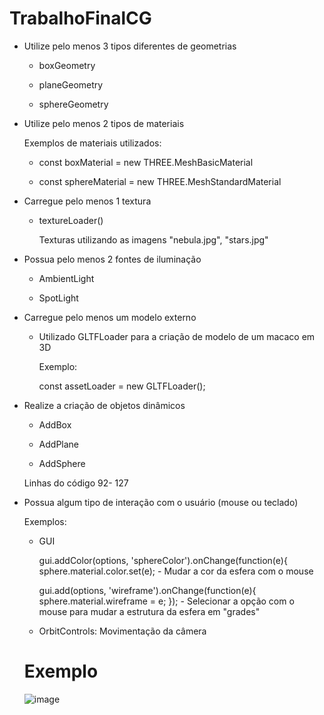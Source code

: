 # TrabalhoFinalCG

- Utilize pelo menos 3 tipos diferentes de geometrias
  
  - boxGeometry
  
  - planeGeometry
  
  - sphereGeometry

- Utilize pelo menos 2 tipos de materiais

     Exemplos de materiais utilizados:

   - const boxMaterial = new THREE.MeshBasicMaterial
    
   - const sphereMaterial = new THREE.MeshStandardMaterial

- Carregue pelo menos 1 textura
    - textureLoader()
    
       Texturas utilizando as imagens "nebula.jpg", "stars.jpg"
    
- Possua pelo menos 2 fontes de iluminação
  
  - AmbientLight
  
  - SpotLight

- Carregue pelo menos um modelo externo

   - Utilizado GLTFLoader para a criação de modelo de um macaco em 3D
    
      Exemplo:
    
     const assetLoader = new GLTFLoader();

- Realize a criação de objetos dinâmicos
  
   - AddBox
  
   - AddPlane
  
   - AddSphere
  
    Linhas do código 92- 127

- Possua algum tipo de interação com o usuário (mouse ou teclado)

    Exemplos: 

   - GUI
    
      gui.addColor(options, 'sphereColor').onChange(function(e){
     sphere.material.color.set(e); - Mudar a cor da esfera com o mouse

      gui.add(options, 'wireframe').onChange(function(e){
      sphere.material.wireframe = e;
      }); - Selecionar a opção com o mouse para mudar a estrutura da esfera em "grades"


   - OrbitControls: Movimentação da câmera
    
    # Exemplo
    
    ![image](https://user-images.githubusercontent.com/37126620/189177685-95867909-332c-4000-b175-6e5750e94aa0.png)
